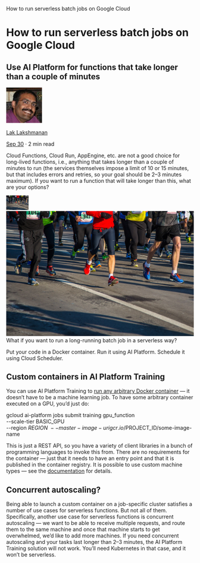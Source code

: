 How to run serverless batch jobs on Google Cloud

# How to run serverless batch jobs on Google Cloud

## Use AI Platform for functions that take longer than a couple of minutes

[![1*opbfQNyOl9EgY6qWxwj_Xw.jpeg](../_resources/2cceeb40aa41069476a4f6f7a8056c93.jpg)](https://medium.com/@lakshmanok?source=post_page-----ca45a4e33cb1----------------------)

[Lak Lakshmanan](https://medium.com/@lakshmanok?source=post_page-----ca45a4e33cb1----------------------)

[Sep 30](https://medium.com/google-cloud/how-to-run-serverless-batch-jobs-on-google-cloud-ca45a4e33cb1?source=post_page-----ca45a4e33cb1----------------------) · 2 min read

Cloud Functions, Cloud Run, AppEngine, etc. are not a good choice for long-lived functions, i.e., anything that takes longer than a couple of minutes to run (the services themselves impose a limit of 10 or 15 minutes, but that includes errors and retries, so your goal should be 2–3 minutes maximum). If you want to run a function that will take longer than this, what are your options?

![1*Ek5RG39Ky3XVKE3RaFoPVA.png](../_resources/f4340f18c059b8716363b9a777643825.png)
![1*Ek5RG39Ky3XVKE3RaFoPVA.png](../_resources/5216f3743a18a174d1b14922030645cd.png)
What if you want to run a long-running batch job in a serverless way?

Put your code in a Docker container. Run it using AI Platform. Schedule it using Cloud Scheduler.

## Custom containers in AI Platform Training

You can use AI Platform Training to [run any arbitrary Docker container](https://cloud.google.com/ml-engine/docs/custom-containers-training) — it doesn’t have to be a machine learning job. To have some arbitrary container executed on a GPU, you’d just do:

gcloud ai-platform jobs submit training gpu_function \
--scale-tier BASIC_GPU \
--region $REGION \
--master-image-uri gcr.io/$PROJECT_ID/some-image-name

This is just a REST API, so you have a variety of client libraries in a bunch of programming languages to invoke this from. There are no requirements for the container — just that it needs to have an entry point and that it is published in the container registry. It is possible to use custom machine types — see the [documentation](https://cloud.google.com/ml-engine/docs/custom-containers-training) for details.

## Concurrent autoscaling?

Being able to launch a custom container on a job-specific cluster satisfies a number of use cases for serverless functions. But not all of them. Specifically, another use case for serverless functions is concurrent autoscaling — we want to be able to receive multiple requests, and route them to the same machine and once that machine starts to get overwhelmed, we’d like to add more machines. If you need concurrent autoscaling and your tasks last longer than 2–3 minutes, the AI Platform Training solution will not work. You’ll need Kubernetes in that case, and it won’t be serverless.